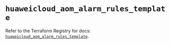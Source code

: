 # `huaweicloud_aom_alarm_rules_template`

Refer to the Terraform Registry for docs: [`huaweicloud_aom_alarm_rules_template`](https://registry.terraform.io/providers/huaweicloud/huaweicloud/1.71.1/docs/resources/aom_alarm_rules_template).
